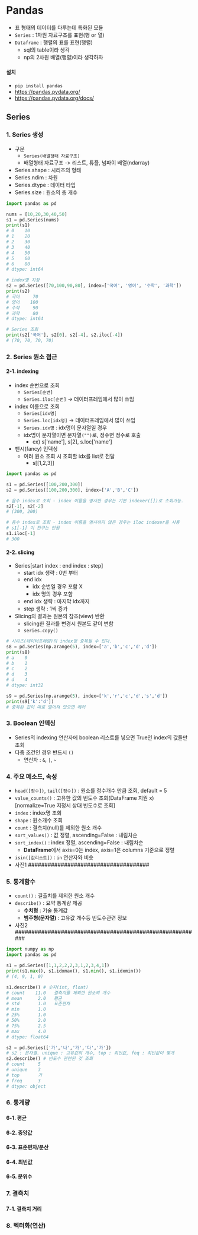 # Pandas
- 표 형태의 데이터를 다루는데 특화된 모듈
- `Series` : 1차원 자료구조를 표현(행 or 열)
- `Dataframe` : 행렬의 표를 표현(행렬)
    - sql의 table이라 생각
    - np의 2차원 배열(행렬)이라 생각하자
#### 설치
- `pip install pandas`
- https://pandas.pydata.org/
- https://pandas.pydata.org/docs/

## Series
### 1. Series 생성
- 구문
  - `Series(배열형태 자료구조)`
  - 배열형태 자료구조 -> 리스트, 튜플, 넘파이 배열(ndarray)
- Series.shape : 시리즈의 형태
- Series.ndim : 차원
- Series.dtype : 데이터 타입
- Series.size : 원소의 총 개수
```python
import pandas as pd

nums = [10,20,30,40,50]
s1 = pd.Series(nums)
print(s1)
# 0    10
# 1    20
# 2    30
# 3    40
# 4    50
# 5    60
# 6    80
# dtype: int64

# index명 지정
s2 = pd.Series([70,100,90,80], index=['국어', '영어', '수학', '과학'])
print(s2)
# 국어     70
# 영어    100
# 수학     90
# 과학     80
# dtype: int64

# Series 조회
print(s2['국어'], s2[0], s2[-4], s2.iloc[-4])
# (70, 70, 70, 70)
```
### 2. Series 원소 접근
#### 2-1. indexing
- index 순번으로 조회
  - `Series[순번]`
  - `Series.iloc[순번]` -> 데이터프레임에서 많이 쓰임
- index 이름으로 조회
  - `Series[idx명]`
  - `Series.loc[idx명]` -> 데이터프레임에서 많이 쓰임
  - `Series.idx명` : idx명이 문자열일 경우 
  - idx명이 문자열이면 문자열`("")`로, 정수면 정수로 호출
      - ex) s['name'], s[2], s.loc['name']
- 팬시(fancy) 인덱싱
  - 여러 원소 조회 시 조회할 idx를 list로 전달
      - s[[1,2,3]]
```python
import pandas as pd

s1 = pd.Series([100,200,300])
s2 = pd.Series([100,200,300], index=['A','B','C'])

# 음수 index로 조회 - index 이름을 명시한 경우는 기본 indexer([])로 조회가능.
s2[-1], s2[-2]
# (300, 200)

# 음수 index로 조회 - index 이름을 명시하지 않은 경우는 iloc indexer을 사용
# s1[-1] 이 친구는 안됨
s1.iloc[-1]
# 300
```
#### 2-2. slicing
- Series[start index : end index : step]
    - start idx 생략 : 0번 부터
    - end idx
      - idx 순번일 경우 포함 X
      - idx 명의 경우 포함
    - end idx 생략 : 마지막 idx까지
    - step 생략 : 1씩 증가
- Slicing의 결과는 원본의 참조(view) 반환
    - slicing한 결과를 변경시 원본도 같이 변함
    - `series.copy()`
```python
# 시리즈(데이터프레임)의 index명 중복될 수 있다.
s8 = pd.Series(np.arange(5), index=['a','b','c','d','d'])
print(s8)
# a    0
# b    1
# c    2
# d    3
# d    4
# dtype: int32

s9 = pd.Series(np.arange(5), index=['k','r','c','d','s','d'])
print(s9['k':'d'])
# 중복된 값이 따로 떨어져 있으면 에러
```
### 3. Boolean 인덱싱
- Series의 indexing 연산자에 boolean 리스트를 넣으면 True인 index의 값들만 조회
- 다중 조건인 경우 반드시 `()`
  - 연산자 : `&`, `|`,  `~`

### 4. 주요 메소드, 속성
- `head([정수])`, `tail([정수])` : 원소를 정수개수 만큼 조회, default = 5
- `value_counts()` : 고유한 값의 빈도수 조회(DataFrame 지원 x) [normalize=True 지정시 상대 빈도수로 조회]
- `index` : index명 조회
- `shape` : 원소개수 조회
- `count` : 결측치(null)를 제외한 원소 개수
- `sort_values()` : 값 정렬, ascending=False : 내림차순
- `sort_index()` : index 정렬, ascending=False : 내림차순
    - **DataFrame**에서 axis=0는 index, axis=1은 columns 기준으로 정렬
- `isin([값리스트])` : `in` 연산자와 비슷
- 사진1 #####################################
### 5. 통계함수
- `count()` : 결츨치를 제외한 원소 개수
- `describe()` : 요약 통계량 제공
    - **수치형** : 기술 통계값
    - **범주형(문자열)** : 고유값 개수등 빈도수관련 정보
- 사진2 #########################################################
```python
import numpy as np
import pandas as pd

s1 = pd.Series([1,1,2,2,2,3,1,2,3,4,1])
print(s1.max(), s1.idxmax(), s1.min(), s1.idxmin())
# (4, 9, 1, 0)

s1.describe() # 숫자(int, float)
# count    11.0   결측치를 제외한 원소의 개수
# mean      2.0   평균 
# std       1.0   표준편차
# min       1.0   
# 25%       1.0   
# 50%       2.0   
# 75%       2.5   
# max       4.0   
# dtype: float64  

s2 = pd.Series(['가','나','가','다','가'])
# s2 : 문자열. unique : 고유값의 개수, top : 최빈값, feq : 최빈값이 몇개
s2.describe() # 빈도수 관련된 것 조회
# count     5
# unique    3
# top       가
# freq      3
# dtype: object
```




### 6. 통계량
#### 6-1. 평균

#### 6-2. 중앙값

#### 6-3. 표준편차/분산

#### 6-4. 최빈값

#### 6-5. 분위수

### 7. 결측치

#### 7-1. 결측치 거리


### 8. 벡터화(연산)











